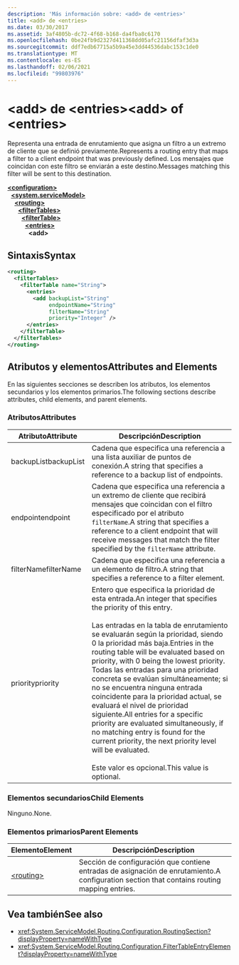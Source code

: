 ```yaml
---
description: 'Más información sobre: <add> de <entries>'
title: <add> de <entries>
ms.date: 03/30/2017
ms.assetid: 3af4805b-dc72-4f68-b168-da4fba8c6170
ms.openlocfilehash: 0be24fb9d2327d411368dd05afc21156dfaf3d3a
ms.sourcegitcommit: ddf7edb67715a5b9a45e3dd44536dabc153c1de0
ms.translationtype: MT
ms.contentlocale: es-ES
ms.lasthandoff: 02/06/2021
ms.locfileid: "99803976"
---
```

# <a name="add-of-entries"></a><span data-ttu-id="e7199-103">\<add> de \<entries></span><span class="sxs-lookup"><span data-stu-id="e7199-103">\<add> of \<entries></span></span>

<span data-ttu-id="e7199-104">Representa una entrada de enrutamiento que asigna un filtro a un extremo de cliente que se definió previamente.</span><span class="sxs-lookup"><span data-stu-id="e7199-104">Represents a routing entry that maps a filter to a client endpoint that was previously defined.</span></span> <span data-ttu-id="e7199-105">Los mensajes que coincidan con este filtro se enviarán a este destino.</span><span class="sxs-lookup"><span data-stu-id="e7199-105">Messages matching this filter will be sent to this destination.</span></span>  
  
[**\<configuration>**](../configuration-element.md)\
&nbsp;&nbsp;[**\<system.serviceModel>**](system-servicemodel.md)\
&nbsp;&nbsp;&nbsp;&nbsp;[**\<routing>**](routing.md)\
&nbsp;&nbsp;&nbsp;&nbsp;&nbsp;&nbsp;[**\<filterTables>**](filtertables.md)\
&nbsp;&nbsp;&nbsp;&nbsp;&nbsp;&nbsp;&nbsp;&nbsp;[**\<filterTable>**](filtertable.md)\
&nbsp;&nbsp;&nbsp;&nbsp;&nbsp;&nbsp;&nbsp;&nbsp;&nbsp;&nbsp;[**\<entries>**](entries.md)\
&nbsp;&nbsp;&nbsp;&nbsp;&nbsp;&nbsp;&nbsp;&nbsp;&nbsp;&nbsp;&nbsp;&nbsp;**\<add>**  
  
## <a name="syntax"></a><span data-ttu-id="e7199-106">Sintaxis</span><span class="sxs-lookup"><span data-stu-id="e7199-106">Syntax</span></span>  
  
```xml  
<routing>
  <filterTables>
    <filterTable name="String">
      <entries>
        <add backupList="String"
             endpointName="String"
             filterName="String"
             priority="Integer" />
      </entries>
    </filterTable>
  </filterTables>
</routing>
```  
  
## <a name="attributes-and-elements"></a><span data-ttu-id="e7199-107">Atributos y elementos</span><span class="sxs-lookup"><span data-stu-id="e7199-107">Attributes and Elements</span></span>  

 <span data-ttu-id="e7199-108">En las siguientes secciones se describen los atributos, los elementos secundarios y los elementos primarios.</span><span class="sxs-lookup"><span data-stu-id="e7199-108">The following sections describe attributes, child elements, and parent elements.</span></span>  
  
### <a name="attributes"></a><span data-ttu-id="e7199-109">Atributos</span><span class="sxs-lookup"><span data-stu-id="e7199-109">Attributes</span></span>  
  
|<span data-ttu-id="e7199-110">Atributo</span><span class="sxs-lookup"><span data-stu-id="e7199-110">Attribute</span></span>|<span data-ttu-id="e7199-111">Descripción</span><span class="sxs-lookup"><span data-stu-id="e7199-111">Description</span></span>|  
|---------------|-----------------|  
|<span data-ttu-id="e7199-112">backupList</span><span class="sxs-lookup"><span data-stu-id="e7199-112">backupList</span></span>|<span data-ttu-id="e7199-113">Cadena que especifica una referencia a una lista auxiliar de puntos de conexión.</span><span class="sxs-lookup"><span data-stu-id="e7199-113">A string that specifies a reference to a backup list of endpoints.</span></span>|  
|<span data-ttu-id="e7199-114">endpoint</span><span class="sxs-lookup"><span data-stu-id="e7199-114">endpoint</span></span>|<span data-ttu-id="e7199-115">Cadena que especifica una referencia a un extremo de cliente que recibirá mensajes que coincidan con el filtro especificado por el atributo `filterName`.</span><span class="sxs-lookup"><span data-stu-id="e7199-115">A string that specifies a reference to a client endpoint that will receive messages that match the filter specified by the `filterName` attribute.</span></span>|  
|<span data-ttu-id="e7199-116">filterName</span><span class="sxs-lookup"><span data-stu-id="e7199-116">filterName</span></span>|<span data-ttu-id="e7199-117">Cadena que especifica una referencia a un elemento de filtro.</span><span class="sxs-lookup"><span data-stu-id="e7199-117">A string that specifies a reference to a filter element.</span></span>|  
|<span data-ttu-id="e7199-118">priority</span><span class="sxs-lookup"><span data-stu-id="e7199-118">priority</span></span>|<span data-ttu-id="e7199-119">Entero que especifica la prioridad de esta entrada.</span><span class="sxs-lookup"><span data-stu-id="e7199-119">An integer that specifies the priority of this entry.</span></span><br /><br /> <span data-ttu-id="e7199-120">Las entradas en la tabla de enrutamiento se evaluarán según la prioridad, siendo 0 la prioridad más baja.</span><span class="sxs-lookup"><span data-stu-id="e7199-120">Entries in the routing table will be evaluated based on priority, with 0 being the lowest priority.</span></span> <span data-ttu-id="e7199-121">Todas las entradas para una prioridad concreta se evalúan simultáneamente; si no se encuentra ninguna entrada coincidente para la prioridad actual, se evaluará el nivel de prioridad siguiente.</span><span class="sxs-lookup"><span data-stu-id="e7199-121">All entries for a specific priority are evaluated simultaneously, if no matching entry is found for the current priority, the next priority level will be evaluated.</span></span><br /><br /> <span data-ttu-id="e7199-122">Este valor es opcional.</span><span class="sxs-lookup"><span data-stu-id="e7199-122">This value is optional.</span></span>|  
  
### <a name="child-elements"></a><span data-ttu-id="e7199-123">Elementos secundarios</span><span class="sxs-lookup"><span data-stu-id="e7199-123">Child Elements</span></span>  

 <span data-ttu-id="e7199-124">Ninguno.</span><span class="sxs-lookup"><span data-stu-id="e7199-124">None.</span></span>  
  
### <a name="parent-elements"></a><span data-ttu-id="e7199-125">Elementos primarios</span><span class="sxs-lookup"><span data-stu-id="e7199-125">Parent Elements</span></span>  
  
|<span data-ttu-id="e7199-126">Elemento</span><span class="sxs-lookup"><span data-stu-id="e7199-126">Element</span></span>|<span data-ttu-id="e7199-127">Descripción</span><span class="sxs-lookup"><span data-stu-id="e7199-127">Description</span></span>|  
|-------------|-----------------|  
|[\<routing>](routing.md)|<span data-ttu-id="e7199-128">Sección de configuración que contiene entradas de asignación de enrutamiento.</span><span class="sxs-lookup"><span data-stu-id="e7199-128">A configuration section that contains routing mapping entries.</span></span>|  
  
## <a name="see-also"></a><span data-ttu-id="e7199-129">Vea también</span><span class="sxs-lookup"><span data-stu-id="e7199-129">See also</span></span>

- <xref:System.ServiceModel.Routing.Configuration.RoutingSection?displayProperty=nameWithType>
- <xref:System.ServiceModel.Routing.Configuration.FilterTableEntryElement?displayProperty=nameWithType>
